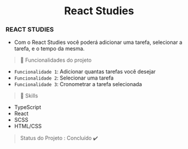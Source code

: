 #

<h1 align="center"> React Studies </h1>


### REACT STUDIES

   - Com o React Studies você poderá adicionar uma tarefa, selecionar a tarefa, e o tempo da mesma.

> 🔨 Funcionalidades do projeto

- `Funcionalidade 1`: Adicionar quantas tarefas você desejar
- `Funcionalidade 2`: Selecionar uma tarefa
- `Funcionalidade 3`: Cronometrar a tarefa selecionada


> 🚀 Skills

- TypeScript
- React 
- SCSS
- HTML/CSS


> Status do Projeto : Concluído ✔️
